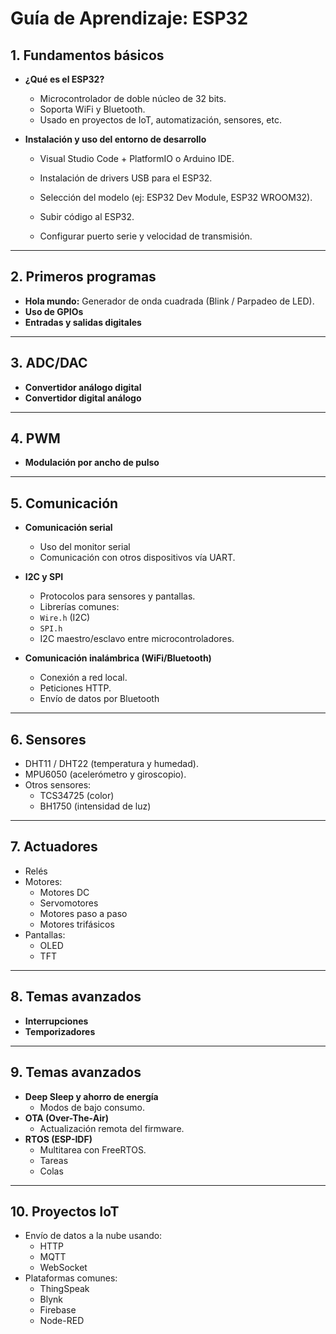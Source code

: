 # Guía de Aprendizaje: ESP32

## 1. Fundamentos básicos

- **¿Qué es el ESP32?**
    - Microcontrolador de doble núcleo de 32 bits.
    - Soporta WiFi y Bluetooth.
    - Usado en proyectos de IoT, automatización, sensores, etc.

- **Instalación y uso del entorno de desarrollo**
    - Visual Studio Code + PlatformIO o Arduino IDE.
    - Instalación de drivers USB para el ESP32.
    - Selección del modelo (ej: ESP32 Dev Module, ESP32 WROOM32).

    - Subir código al ESP32.
    - Configurar puerto serie y velocidad de transmisión.

---

## 2. Primeros programas

- **Hola mundo:** Generador de onda cuadrada (Blink / Parpadeo de LED).
- **Uso de GPIOs**
- **Entradas y salidas digitales**

---

## 3. ADC/DAC
- **Convertidor análogo digital**
- **Convertidor digital análogo**
---

## 4. PWM
- **Modulación por ancho de pulso**

---

## 5. Comunicación

- **Comunicación serial**
    - Uso del monitor serial
    - Comunicación con otros dispositivos vía UART.

- **I2C y SPI**
    - Protocolos para sensores y pantallas.
    - Librerías comunes:
    - `Wire.h` (I2C)
    - `SPI.h`
    - I2C maestro/esclavo entre microcontroladores.
- **Comunicación inalámbrica (WiFi/Bluetooth)**
    - Conexión a red local.
    - Peticiones HTTP.
    - Envío de datos por Bluetooth

---

## 6. Sensores

- DHT11 / DHT22 (temperatura y humedad).
- MPU6050 (acelerómetro y giroscopio).
- Otros sensores:
  - TCS34725 (color)
  - BH1750 (intensidad de luz)

---

## 7. Actuadores

- Relés
- Motores:
  - Motores DC
  - Servomotores
  - Motores paso a paso
  - Motores trifásicos
- Pantallas:
  - OLED
  - TFT

---

## 8. Temas avanzados
-   **Interrupciones**
-   **Temporizadores**

---

## 9. Temas avanzados
-   **Deep Sleep y ahorro de energía**
    - Modos de bajo consumo.
-   **OTA (Over-The-Air)**
    - Actualización remota del firmware.
-   **RTOS (ESP-IDF)**
    - Multitarea con FreeRTOS.
    - Tareas
    - Colas

---

## 10. Proyectos IoT

- Envío de datos a la nube usando:
  - HTTP
  - MQTT
  - WebSocket
- Plataformas comunes:
  - ThingSpeak
  - Blynk
  - Firebase
  - Node-RED